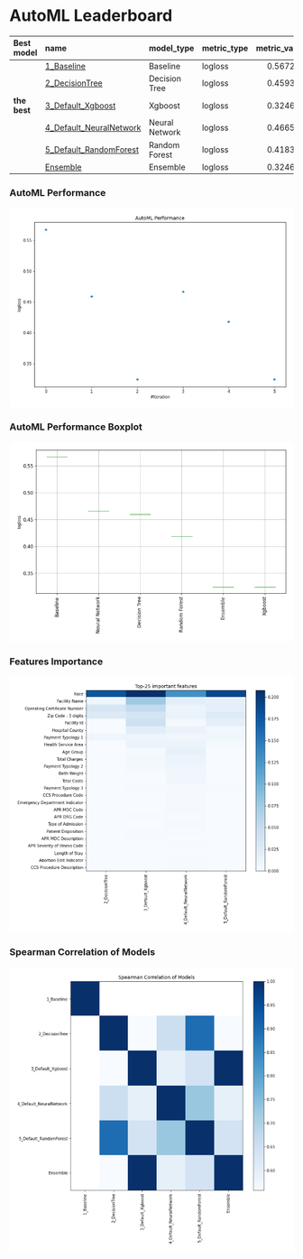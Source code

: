 # AutoML Leaderboard

| Best model   | name                                                         | model_type     | metric_type   |   metric_value |   train_time |
|:-------------|:-------------------------------------------------------------|:---------------|:--------------|---------------:|-------------:|
|              | [1_Baseline](1_Baseline/README.md)                           | Baseline       | logloss       |       0.567213 |         1.43 |
|              | [2_DecisionTree](2_DecisionTree/README.md)                   | Decision Tree  | logloss       |       0.459316 |        19.44 |
| **the best** | [3_Default_Xgboost](3_Default_Xgboost/README.md)             | Xgboost        | logloss       |       0.324699 |        34.9  |
|              | [4_Default_NeuralNetwork](4_Default_NeuralNetwork/README.md) | Neural Network | logloss       |       0.466572 |         8.41 |
|              | [5_Default_RandomForest](5_Default_RandomForest/README.md)   | Random Forest  | logloss       |       0.418331 |        32.89 |
|              | [Ensemble](Ensemble/README.md)                               | Ensemble       | logloss       |       0.324699 |         0.51 |

### AutoML Performance
![AutoML Performance](ldb_performance.png)

### AutoML Performance Boxplot
![AutoML Performance Boxplot](ldb_performance_boxplot.png)

### Features Importance
![features importance across models](features_heatmap.png)



### Spearman Correlation of Models
![models spearman correlation](correlation_heatmap.png)

